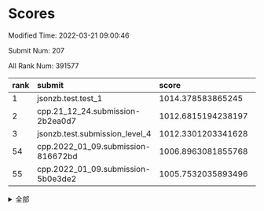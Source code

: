 # Scores

Modified Time: 2022-03-21 09:00:46

Submit Num: 207

All Rank Num: 391577

| rank |               submit               |       score        |       sigma        | pk_num |
| :--- | :--------------------------------- | :----------------- | :----------------- | :----- |
| 1    | jsonzb.test.test_1                 | 1014.378583865245  | 0.8227404544947666 | 7568   |
| 2    | cpp.21_12_24.submission-2b2ea0d7   | 1012.6815194238197 | 0.772280370921798  | 7569   |
| 3    | jsonzb.test.submission_level_4     | 1012.3301203341628 | 0.7844443596280407 | 7567   |
| 54   | cpp.2022_01_09.submission-816672bd | 1006.8963081855768 | 0.7305176888346252 | 7564   |
| 55   | cpp.2022_01_09.submission-5b0e3de2 | 1005.7532035893496 | 0.7251481573371809 | 7568   |


<details>
<summary>全部</summary>

| rank |                 submit                 |       score        |       sigma        | pk_num |
| :--- | :------------------------------------- | :----------------- | :----------------- | :----- |
| 1    | jsonzb.test.test_1                     | 1014.378583865245  | 0.8227404544947666 | 7568   |
| 2    | cpp.21_12_24.submission-2b2ea0d7       | 1012.6815194238197 | 0.772280370921798  | 7569   |
| 3    | jsonzb.test.submission_level_4         | 1012.3301203341628 | 0.7844443596280407 | 7567   |
| 4    | gobigger.level_3.submission_level_3_15 | 1011.6439906571751 | 0.7760387504388631 | 7569   |
| 5    | gobigger.level_3.submission_level_3_6  | 1011.4344171591199 | 0.7588410859398721 | 7568   |
| 6    | gobigger.level_3.submission_level_3_2  | 1011.3964627928975 | 0.7555475118838372 | 7569   |
| 7    | gobigger.level_3.submission_level_3_26 | 1011.3788787624296 | 0.7784727334158854 | 7569   |
| 8    | gobigger.level_3.submission_level_3_10 | 1011.323677243327  | 0.7713743541703225 | 7566   |
| 9    | gobigger.level_3.submission_level_3_0  | 1011.2904475324813 | 0.7715404941325898 | 7567   |
| 10   | gobigger.level_3.submission_level_3_36 | 1011.2894926002313 | 0.7630609051181557 | 7565   |
| 11   | gobigger.level_3.submission_level_3_49 | 1010.8781270535162 | 0.7713387200494082 | 7569   |
| 12   | gobigger.level_3.submission_level_3_45 | 1010.7848843040038 | 0.7550633658055189 | 7568   |
| 13   | gobigger.level_3.submission_level_3_3  | 1010.7342067398322 | 0.765349109477646  | 7567   |
| 14   | gobigger.level_3.submission_level_3_43 | 1010.7017073262537 | 0.7623509172198041 | 7563   |
| 15   | gobigger.level_3.submission_level_3_46 | 1010.5856215713496 | 0.7537991609762686 | 7566   |
| 16   | gobigger.level_3.submission_level_3_11 | 1010.482119227985  | 0.7740018440429809 | 7569   |
| 17   | gobigger.level_3.submission_level_3_7  | 1010.4290177050464 | 0.7920544888076142 | 7566   |
| 18   | gobigger.level_3.submission_level_3_22 | 1010.4143501792747 | 0.7572037527405971 | 7571   |
| 19   | gobigger.level_3.submission_level_3_31 | 1010.3931903856472 | 0.7428997379460759 | 7568   |
| 20   | gobigger.level_3.submission_level_3_44 | 1010.3930051423654 | 0.765493058214228  | 7563   |
| 21   | gobigger.level_3.submission_level_3_21 | 1010.391597233011  | 0.7629813723492304 | 7566   |
| 22   | gobigger.level_3.submission_level_3_47 | 1010.3699378144155 | 0.7545817574251606 | 7565   |
| 23   | gobigger.level_3.submission_level_3_5  | 1010.3411555893251 | 0.7560314894332141 | 7567   |
| 24   | gobigger.level_3.submission_level_3_14 | 1010.2932248436879 | 0.7466331775604313 | 7567   |
| 25   | gobigger.level_3.submission_level_3_12 | 1010.2894832195099 | 0.7541177865520107 | 7567   |
| 26   | gobigger.level_3.submission_level_3_4  | 1010.2541062678567 | 0.7742584881455721 | 7566   |
| 27   | gobigger.level_3.submission_level_3_16 | 1010.0462282540057 | 0.7786083307568935 | 7562   |
| 28   | gobigger.level_3.submission_level_3_29 | 1010.0129128364409 | 0.7606249261600365 | 7568   |
| 29   | gobigger.level_3.submission_level_3_33 | 1009.9341070127417 | 0.7588962349915208 | 7562   |
| 30   | gobigger.level_3.submission_level_3_35 | 1009.9007775103424 | 0.7476552845005621 | 7561   |
| 31   | gobigger.level_3.submission_level_3_34 | 1009.8821149744571 | 0.7569307431764118 | 7571   |
| 32   | gobigger.level_3.submission_level_3_8  | 1009.8588752305652 | 0.7805292827560927 | 7568   |
| 33   | gobigger.level_3.submission_level_3_23 | 1009.8544038901382 | 0.7545882605416401 | 7566   |
| 34   | gobigger.level_3.submission_level_3_24 | 1009.7500505846624 | 0.7767675388523503 | 7565   |
| 35   | gobigger.level_3.submission_level_3_40 | 1009.7469216192467 | 0.725156343386105  | 7570   |
| 36   | gobigger.level_3.submission_level_3_37 | 1009.7278576381068 | 0.7654687155600524 | 7567   |
| 37   | gobigger.level_3.submission_level_3_27 | 1009.7070678206288 | 0.7403342069786472 | 7566   |
| 38   | gobigger.level_3.submission_level_3_39 | 1009.6764518407253 | 0.7593835725392746 | 7565   |
| 39   | gobigger.level_3.submission_level_3_18 | 1009.613306734648  | 0.7662851456930813 | 7564   |
| 40   | gobigger.level_3.submission_level_3_17 | 1009.5686983267008 | 0.7664647977795047 | 7566   |
| 41   | gobigger.level_3.submission_level_3_42 | 1009.3332626921867 | 0.7625269886082385 | 7566   |
| 42   | gobigger.level_3.submission_level_3_9  | 1009.2686673496438 | 0.7490229293214394 | 7570   |
| 43   | gobigger.level_3.submission_level_3_38 | 1009.213689755014  | 0.7532005817587983 | 7566   |
| 44   | gobigger.level_3.submission_level_3_28 | 1009.1516530673055 | 0.7383261803898258 | 7565   |
| 45   | gobigger.level_3.submission_level_3_20 | 1009.032371635587  | 0.7483699792336694 | 7568   |
| 46   | gobigger.level_3.submission_level_3_32 | 1009.0125599980936 | 0.7485664239050063 | 7569   |
| 47   | gobigger.level_3.submission_level_3_19 | 1008.9384181194899 | 0.7362675893005698 | 7566   |
| 48   | gobigger.level_3.submission_level_3_30 | 1008.739537773252  | 0.7658238291864085 | 7568   |
| 49   | gobigger.level_3.submission_level_3_1  | 1008.7225226267013 | 0.7394262914594665 | 7568   |
| 50   | gobigger.level_3.submission_level_3_25 | 1008.6765115877687 | 0.7462872995667967 | 7571   |
| 51   | gobigger.level_3.submission_level_3_13 | 1008.6287400539891 | 0.7569917327151034 | 7571   |
| 52   | gobigger.level_3.submission_level_3_41 | 1008.4226247054875 | 0.757727234496609  | 7565   |
| 53   | gobigger.level_3.submission_level_3_48 | 1007.6963742790062 | 0.7391450054431161 | 7563   |
| 54   | cpp.2022_01_09.submission-816672bd     | 1006.8963081855768 | 0.7305176888346252 | 7564   |
| 55   | cpp.2022_01_09.submission-5b0e3de2     | 1005.7532035893496 | 0.7251481573371809 | 7568   |
| 56   | gobigger.level_1.submission_level_1_27 | 1004.9523059407069 | 0.7041898715244456 | 7568   |
| 57   | gobigger.level_1.submission_level_1_37 | 1004.6007477590977 | 0.728422558172917  | 7565   |
| 58   | gobigger.level_1.submission_level_1_3  | 1004.5567559409373 | 0.7225026111328356 | 7569   |
| 59   | gobigger.level_1.submission_level_1_45 | 1004.5504139938488 | 0.7193478652997433 | 7571   |
| 60   | gobigger.level_1.submission_level_1_1  | 1004.3836470390916 | 0.7294931168243257 | 7572   |
| 61   | gobigger.level_1.submission_level_1_21 | 1004.2827522685692 | 0.7235106359691275 | 7567   |
| 62   | gobigger.level_1.submission_level_1_17 | 1004.2183071562705 | 0.7279709042932536 | 7569   |
| 63   | gobigger.level_1.submission_level_1_46 | 1004.1025142162176 | 0.721629301869265  | 7561   |
| 64   | gobigger.level_1.submission_level_1_26 | 1004.0703930335629 | 0.719450069336061  | 7567   |
| 65   | gobigger.level_1.submission_level_1_15 | 1004.0517193980094 | 0.714443459938944  | 7571   |
| 66   | gobigger.level_1.submission_level_1_5  | 1003.9586245105335 | 0.713369868489467  | 7568   |
| 67   | gobigger.level_1.submission_level_1_18 | 1003.9518858957085 | 0.7174689677930444 | 7563   |
| 68   | gobigger.level_1.submission_level_1_8  | 1003.9415937035443 | 0.7195528622348321 | 7561   |
| 69   | gobigger.level_1.submission_level_1_49 | 1003.7889254955882 | 0.7136387947694118 | 7565   |
| 70   | gobigger.level_1.submission_level_1_13 | 1003.7430483914203 | 0.7149957213860153 | 7560   |
| 71   | gobigger.level_1.submission_level_1_29 | 1003.7391160601444 | 0.7178759695888742 | 7567   |
| 72   | gobigger.level_1.submission_level_1_36 | 1003.6803624208173 | 0.7159517177291491 | 7568   |
| 73   | gobigger.level_1.submission_level_1_38 | 1003.6795388001344 | 0.7182217341552677 | 7569   |
| 74   | gobigger.level_1.submission_level_1_20 | 1003.5805449846675 | 0.7162718718547366 | 7562   |
| 75   | gobigger.level_1.submission_level_1_35 | 1003.5688618021139 | 0.727683739856321  | 7566   |
| 76   | gobigger.level_1.submission_level_1_25 | 1003.5423706602172 | 0.7235109733946459 | 7569   |
| 77   | gobigger.level_1.submission_level_1_24 | 1003.5395867420913 | 0.7185550291340246 | 7567   |
| 78   | gobigger.level_1.submission_level_1_9  | 1003.4480354731168 | 0.7396492770790921 | 7571   |
| 79   | gobigger.level_1.submission_level_1_43 | 1003.4475850779104 | 0.7209571377844999 | 7568   |
| 80   | gobigger.level_1.submission_level_1_41 | 1003.414695166772  | 0.7260073743565116 | 7570   |
| 81   | gobigger.level_1.submission_level_1_0  | 1003.3187334820467 | 0.7237895410477619 | 7563   |
| 82   | gobigger.level_1.submission_level_1_40 | 1003.2829496771001 | 0.7316101894994835 | 7567   |
| 83   | gobigger.level_1.submission_level_1_28 | 1003.2274200790869 | 0.7197868772604943 | 7575   |
| 84   | gobigger.level_1.submission_level_1_2  | 1003.2262378193926 | 0.7105615170360052 | 7566   |
| 85   | gobigger.level_1.submission_level_1_22 | 1003.2040470705718 | 0.717583036176856  | 7565   |
| 86   | gobigger.level_1.submission_level_1_4  | 1003.1331293875287 | 0.7154169067352432 | 7569   |
| 87   | gobigger.level_1.submission_level_1_42 | 1003.0714602788204 | 0.711370268328209  | 7565   |
| 88   | gobigger.level_1.submission_level_1_33 | 1003.0595913547472 | 0.7133080989061684 | 7566   |
| 89   | gobigger.level_1.submission_level_1_39 | 1002.8829305813528 | 0.7088450456577331 | 7567   |
| 90   | gobigger.level_1.submission_level_1_48 | 1002.8480652112048 | 0.711373497453687  | 7562   |
| 91   | gobigger.level_1.submission_level_1_23 | 1002.8368669020472 | 0.7142010575439931 | 7567   |
| 92   | gobigger.level_1.submission_level_1_11 | 1002.792835470811  | 0.7214005933660715 | 7567   |
| 93   | gobigger.level_1.submission_level_1_47 | 1002.7893895397007 | 0.7144181304486128 | 7567   |
| 94   | gobigger.level_1.submission_level_1_34 | 1002.7097637329699 | 0.7150249536864277 | 7569   |
| 95   | gobigger.level_1.submission_level_1_14 | 1002.6706624448866 | 0.7294433013913107 | 7573   |
| 96   | gobigger.level_1.submission_level_1_16 | 1002.6554476239728 | 0.7225567809027966 | 7560   |
| 97   | gobigger.level_1.submission_level_1_19 | 1002.6116310077284 | 0.7071602483167158 | 7565   |
| 98   | gobigger.level_1.submission_level_1_44 | 1002.5644495308572 | 0.7153008871202988 | 7564   |
| 99   | gobigger.level_1.submission_level_1_32 | 1002.4829615307024 | 0.7188028102629741 | 7560   |
| 100  | gobigger.level_1.submission_level_1_31 | 1002.4595582268373 | 0.7160802774954853 | 7570   |
| 101  | gobigger.level_1.submission_level_1_30 | 1002.3715204805848 | 0.7130344066865285 | 7569   |
| 102  | gobigger.level_1.submission_level_1_7  | 1002.3442763856145 | 0.7089450535646994 | 7564   |
| 103  | gobigger.level_1.submission_level_1_10 | 1002.0338940026245 | 0.7214837160252151 | 7568   |
| 104  | gobigger.level_1.submission_level_1_6  | 1001.8510446683605 | 0.7140951853600336 | 7567   |
| 105  | gobigger.level_1.submission_level_1_12 | 1001.7517355343674 | 0.71323004234153   | 7567   |
| 106  | gobigger.random.submission_random_34   | 997.1003827797155  | 0.7042677447953775 | 7565   |
| 107  | gobigger.random.submission_random_30   | 997.085592359014   | 0.7155976495691698 | 7567   |
| 108  | gobigger.random.submission_random_45   | 996.8472727919064  | 0.706794819612377  | 7560   |
| 109  | gobigger.random.submission_random_11   | 996.7817627389551  | 0.7063265645380836 | 7566   |
| 110  | gobigger.random.submission_random_20   | 996.6685596796693  | 0.7052217687171071 | 7562   |
| 111  | gobigger.random.submission_random_26   | 996.6570537112282  | 0.712009909468064  | 7563   |
| 112  | gobigger.random.submission_random_33   | 996.5729450777138  | 0.7105893399817613 | 7562   |
| 113  | gobigger.random.submission_random_13   | 996.5502384529152  | 0.7048984630285205 | 7560   |
| 114  | gobigger.random.submission_random_28   | 996.5456242251709  | 0.7137631929521189 | 7566   |
| 115  | gobigger.random.submission_random_3    | 996.5426292602955  | 0.7178338231851622 | 7561   |
| 116  | gobigger.random.submission_random_7    | 996.5389883352175  | 0.709337188138457  | 7568   |
| 117  | gobigger.random.submission_random_41   | 996.4615201512518  | 0.7131634200449481 | 7567   |
| 118  | gobigger.random.submission_random_47   | 996.389172032371   | 0.7157688864263426 | 7563   |
| 119  | gobigger.random.submission_random_16   | 996.3496956148788  | 0.7048902088635243 | 7568   |
| 120  | gobigger.random.submission_random_2    | 996.3378922967805  | 0.706004283511105  | 7566   |
| 121  | gobigger.random.submission_random_39   | 996.3342841494775  | 0.7272041427316582 | 7564   |
| 122  | gobigger.random.submission_random_19   | 996.2853502746287  | 0.7057708415086921 | 7570   |
| 123  | gobigger.random.submission_random_48   | 996.2679281011858  | 0.7001394073379192 | 7575   |
| 124  | gobigger.random.submission_random_37   | 996.2160239917176  | 0.7068151597519834 | 7565   |
| 125  | gobigger.random.submission_random_18   | 996.1890293967805  | 0.7215492739281973 | 7564   |
| 126  | gobigger.random.submission_random_22   | 996.1720327901265  | 0.7065185940810125 | 7566   |
| 127  | gobigger.random.submission_random_1    | 996.1553134313743  | 0.7088351136302812 | 7568   |
| 128  | gobigger.random.submission_random_43   | 996.1180305416898  | 0.7048116339327122 | 7569   |
| 129  | gobigger.random.submission_random_17   | 996.0988023653172  | 0.7108711914849305 | 7573   |
| 130  | gobigger.random.submission_random_12   | 996.0690149691801  | 0.7067495533327742 | 7569   |
| 131  | gobigger.random.submission_random_42   | 996.0013443161758  | 0.725392113543877  | 7571   |
| 132  | gobigger.random.submission_random_49   | 995.9486067419181  | 0.7106799187799159 | 7569   |
| 133  | gobigger.random.submission_random_36   | 995.8114479000367  | 0.7186177152339981 | 7568   |
| 134  | gobigger.random.submission_random_21   | 995.7175264397051  | 0.7150423602662049 | 7568   |
| 135  | gobigger.random.submission_random_44   | 995.7008434498459  | 0.700541029003522  | 7562   |
| 136  | gobigger.random.submission_random_24   | 995.7001784363947  | 0.7084517836137134 | 7566   |
| 137  | gobigger.random.submission_random_31   | 995.6984980259443  | 0.7053923811957636 | 7567   |
| 138  | gobigger.random.submission_random_38   | 995.6839075488622  | 0.6926936017903816 | 7570   |
| 139  | gobigger.random.submission_random_27   | 995.6638914802415  | 0.6925047025242279 | 7568   |
| 140  | gobigger.random.submission_random_5    | 995.5496132319527  | 0.713024470625552  | 7564   |
| 141  | gobigger.random.submission_random_4    | 995.5321451358056  | 0.7126205429839001 | 7567   |
| 142  | gobigger.random.submission_random_8    | 995.524532872124   | 0.7142797065397    | 7565   |
| 143  | gobigger.random.submission_random_0    | 995.5225129795634  | 0.7153467939317698 | 7569   |
| 144  | gobigger.random.submission_random_46   | 995.4732426700859  | 0.7157339599176443 | 7570   |
| 145  | gobigger.random.submission_random_9    | 995.3876719850678  | 0.7121791255343713 | 7573   |
| 146  | gobigger.random.submission_random_23   | 995.2708776055922  | 0.7191905400140353 | 7560   |
| 147  | gobigger.random.submission_random_25   | 995.0593274228303  | 0.7179035445484684 | 7564   |
| 148  | gobigger.random.submission_random_6    | 995.0540542885539  | 0.7101172303762423 | 7568   |
| 149  | gobigger.random.submission_random_14   | 995.0360313544032  | 0.7101674917806531 | 7569   |
| 150  | gobigger.random.submission_random_40   | 995.0147385087832  | 0.7248806726711529 | 7568   |
| 151  | gobigger.random.submission_random_32   | 994.8879731151711  | 0.7096635319833378 | 7564   |
| 152  | gobigger.random.submission_random_10   | 994.8647510821046  | 0.7168842603214134 | 7569   |
| 153  | gobigger.random.submission_random_15   | 994.7970840362659  | 0.7059396872432835 | 7570   |
| 154  | gobigger.random.submission_random_35   | 994.6106166412029  | 0.7027018030503482 | 7568   |
| 155  | gobigger.random.submission_random_29   | 994.1394489127763  | 0.7484174990213279 | 7561   |
| 156  | gobigger.level_2.submission_level_2_44 | 993.8263853433533  | 0.7448260878135482 | 7574   |
| 157  | gobigger.level_2.submission_level_2_32 | 993.7014343653926  | 0.7189018170396095 | 7567   |
| 158  | gobigger.level_2.submission_level_2_42 | 993.5672325347223  | 0.7331481526665883 | 7570   |
| 159  | gobigger.level_2.submission_level_2_5  | 993.2271662809137  | 0.7206342792181598 | 7564   |
| 160  | gobigger.level_2.submission_level_2_37 | 993.1645161664713  | 0.7425594485224984 | 7571   |
| 161  | gobigger.level_2.submission_level_2_38 | 993.1595037066971  | 0.7300224408989794 | 7568   |
| 162  | gobigger.level_2.submission_level_2_20 | 993.0991046145917  | 0.7346721799150095 | 7564   |
| 163  | gobigger.level_2.submission_level_2_10 | 992.981972613944   | 0.72638087599887   | 7570   |
| 164  | gobigger.level_2.submission_level_2_30 | 992.9623982950126  | 0.7173693643459645 | 7562   |
| 165  | gobigger.level_2.submission_level_2_13 | 992.952830348513   | 0.7377386304246171 | 7567   |
| 166  | gobigger.level_2.submission_level_2_29 | 992.6855013277088  | 0.7285859009785746 | 7565   |
| 167  | gobigger.level_2.submission_level_2_18 | 992.6292629204056  | 0.7356003293093719 | 7569   |
| 168  | gobigger.level_2.submission_level_2_0  | 992.6054832539043  | 0.7317940467949773 | 7565   |
| 169  | gobigger.level_2.submission_level_2_49 | 992.5005654403905  | 0.7491514444994762 | 7566   |
| 170  | gobigger.level_2.submission_level_2_45 | 992.4540579666283  | 0.7332995088868963 | 7573   |
| 171  | gobigger.level_2.submission_level_2_26 | 992.4420687454789  | 0.733676244442328  | 7567   |
| 172  | gobigger.level_2.submission_level_2_23 | 992.4232343717904  | 0.7502390492142718 | 7561   |
| 173  | gobigger.level_2.submission_level_2_1  | 992.4066912862888  | 0.731351433151652  | 7566   |
| 174  | gobigger.level_2.submission_level_2_22 | 992.3505053126067  | 0.7378506365175141 | 7570   |
| 175  | gobigger.level_2.submission_level_2_27 | 992.3321959594585  | 0.7364757110258162 | 7569   |
| 176  | gobigger.level_2.submission_level_2_40 | 992.1637136622605  | 0.7330390910999383 | 7570   |
| 177  | gobigger.level_2.submission_level_2_3  | 992.1583536242318  | 0.7475890891099102 | 7567   |
| 178  | gobigger.level_2.submission_level_2_8  | 992.1374672952857  | 0.740951400243386  | 7563   |
| 179  | gobigger.level_2.submission_level_2_33 | 992.1342136886027  | 0.7345347773508054 | 7563   |
| 180  | gobigger.level_2.submission_level_2_21 | 992.0938091355121  | 0.7462080568237944 | 7563   |
| 181  | gobigger.level_2.submission_level_2_34 | 992.0189920157127  | 0.7400696092387689 | 7570   |
| 182  | gobigger.level_2.submission_level_2_14 | 991.9987751873085  | 0.7502301928531098 | 7572   |
| 183  | gobigger.level_2.submission_level_2_36 | 991.8792905333021  | 0.7404896571208401 | 7563   |
| 184  | gobigger.level_2.submission_level_2_19 | 991.8675438568449  | 0.75593691927154   | 7571   |
| 185  | gobigger.level_2.submission_level_2_6  | 991.8118127126528  | 0.7381158648336288 | 7566   |
| 186  | gobigger.level_2.submission_level_2_35 | 991.8005233649168  | 0.7466258362221153 | 7564   |
| 187  | gobigger.level_2.submission_level_2_43 | 991.7892939618447  | 0.7471476242395949 | 7568   |
| 188  | gobigger.level_2.submission_level_2_28 | 991.7810621943366  | 0.7412871724475798 | 7565   |
| 189  | gobigger.level_2.submission_level_2_16 | 991.7751494044926  | 0.742549450487765  | 7569   |
| 190  | gobigger.level_2.submission_level_2_24 | 991.6910483644021  | 0.7572202472314501 | 7567   |
| 191  | gobigger.level_2.submission_level_2_25 | 991.6755403098696  | 0.7618795217976908 | 7565   |
| 192  | gobigger.level_2.submission_level_2_39 | 991.6466840310524  | 0.7448244174664119 | 7568   |
| 193  | gobigger.level_2.submission_level_2_7  | 991.6216230857544  | 0.7417636377263247 | 7570   |
| 194  | gobigger.level_2.submission_level_2_11 | 991.5612812005236  | 0.7637483673299631 | 7568   |
| 195  | gobigger.level_2.submission_level_2_46 | 991.4848574762758  | 0.7576395978313485 | 7565   |
| 196  | gobigger.level_2.submission_level_2_48 | 991.4107322263391  | 0.749534126698439  | 7569   |
| 197  | gobigger.level_2.submission_level_2_2  | 991.3630148419978  | 0.765816464160053  | 7572   |
| 198  | gobigger.level_2.submission_level_2_15 | 991.3098103600862  | 0.7480773269090042 | 7559   |
| 199  | gobigger.level_2.submission_level_2_4  | 991.1965815867982  | 0.7626543243268737 | 7568   |
| 200  | gobigger.level_2.submission_level_2_17 | 991.1824634834261  | 0.7700958826091836 | 7567   |
| 201  | gobigger.level_2.submission_level_2_12 | 991.0461875781158  | 0.7626607126627979 | 7564   |
| 202  | gobigger.level_2.submission_level_2_41 | 990.868272143501   | 0.752107687039713  | 7567   |
| 203  | gobigger.level_2.submission_level_2_9  | 990.6838133768598  | 0.7773128267716332 | 7565   |
| 204  | gobigger.level_2.submission_level_2_47 | 990.5390658804522  | 0.7645173853380121 | 7566   |
| 205  | gobigger.level_2.submission_level_2_31 | 990.4889904838052  | 0.7709707878492071 | 7564   |
| 206  | gobigger.none.submission_none_0        | 975.1955154797434  | 1.4504007363596267 | 7564   |
| 207  | gobigger.none.submission_none_1        | 973.9612492652714  | 1.6272032887741104 | 7566   |

</details>
